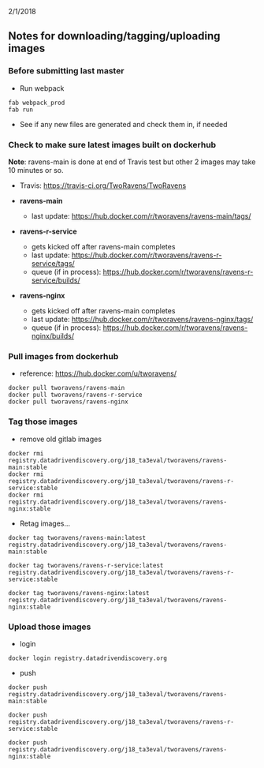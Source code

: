 2/1/2018

## Notes for downloading/tagging/uploading images

### Before submitting last master

- Run webpack

```
fab webpack_prod
fab run
```

- See if any new files are generated and check them in, if needed

### Check to make sure latest images built on dockerhub

**Note**: ravens-main is done at end of Travis test but other 2 images may take 10 minutes or so.  
  - Travis: https://travis-ci.org/TwoRavens/TwoRavens

- **ravens-main**
  - last update: https://hub.docker.com/r/tworavens/ravens-main/tags/
- **ravens-r-service**
  - gets kicked off after ravens-main completes
  - last update: https://hub.docker.com/r/tworavens/ravens-r-service/tags/
  - queue (if in process): https://hub.docker.com/r/tworavens/ravens-r-service/builds/
- **ravens-nginx**
  - gets kicked off after ravens-main completes
  - last update: https://hub.docker.com/r/tworavens/ravens-nginx/tags/
  - queue (if in process): https://hub.docker.com/r/tworavens/ravens-nginx/builds/


### Pull images from dockerhub

- reference: https://hub.docker.com/u/tworavens/

```
docker pull tworavens/ravens-main
docker pull tworavens/ravens-r-service
docker pull tworavens/ravens-nginx
```

### Tag those images

- remove old gitlab images

```
docker rmi registry.datadrivendiscovery.org/j18_ta3eval/tworavens/ravens-main:stable
docker rmi registry.datadrivendiscovery.org/j18_ta3eval/tworavens/ravens-r-service:stable
docker rmi registry.datadrivendiscovery.org/j18_ta3eval/tworavens/ravens-nginx:stable
```

- Retag images...

```
docker tag tworavens/ravens-main:latest registry.datadrivendiscovery.org/j18_ta3eval/tworavens/ravens-main:stable

docker tag tworavens/ravens-r-service:latest registry.datadrivendiscovery.org/j18_ta3eval/tworavens/ravens-r-service:stable

docker tag tworavens/ravens-nginx:latest registry.datadrivendiscovery.org/j18_ta3eval/tworavens/ravens-nginx:stable
```

### Upload those images

- login
```
docker login registry.datadrivendiscovery.org
```

- push

```
docker push registry.datadrivendiscovery.org/j18_ta3eval/tworavens/ravens-main:stable

docker push registry.datadrivendiscovery.org/j18_ta3eval/tworavens/ravens-r-service:stable

docker push registry.datadrivendiscovery.org/j18_ta3eval/tworavens/ravens-nginx:stable
```
